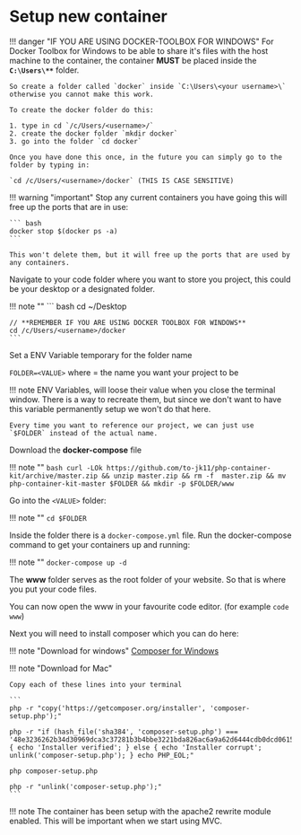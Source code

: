 # Setup new container

!!! danger "IF YOU ARE USING DOCKER-TOOLBOX FOR WINDOWS"
    For Docker Toolbox for Windows to be able to share it's files with the host machine to the container, the container **MUST** be placed inside the **`C:\Users\**`** folder.

    So create a folder called `docker` inside `C:\Users\<your username>\` otherwise you cannot make this work.

    To create the docker folder do this:

    1. type in cd `/c/Users/<username>/`
    2. create the docker folder `mkdir docker`
    3. go into the folder `cd docker`

    Once you have done this once, in the future you can simply go to the folder by typing in:

    `cd /c/Users/<username>/docker` (THIS IS CASE SENSITIVE)

!!! warning "important"
    Stop any current containers you have going this will free up the ports that are in use:

    ``` bash
    docker stop $(docker ps -a)
    ```

    This won't delete them, but it will free up the ports that are used by any containers.

Navigate to your code folder where you want to store you project, this could be your desktop or a designated folder.

!!! note ""
    ``` bash
    cd ~/Desktop

    // **REMEMBER IF YOU ARE USING DOCKER TOOLBOX FOR WINDOWS**
    cd /c/Users/<username>/docker
    ```

Set a ENV Variable temporary for the folder name

`FOLDER=<VALUE>` where <VALUE> = the name you want your project to be

!!! note
    ENV Variables, will loose their value when you close the terminal window. There is a way to recreate them, but since we don't want to have this variable permanently setup we won't do that here.

    Every time you want to reference our project, we can just use `$FOLDER` instead of the actual name.

Download the **docker-compose** file

!!! note ""
    ``` bash
    curl -LOk https://github.com/to-jk11/php-container-kit/archive/master.zip && unzip master.zip && rm -f  master.zip && mv php-container-kit-master $FOLDER && mkdir -p $FOLDER/www
    ```

Go into the `<VALUE>` folder:

!!! note ""
    ```
    cd $FOLDER
    ```

Inside the folder there is a `docker-compose.yml` file.
Run the docker-compose command to get your containers up and running:

!!! note ""
    ```
    docker-compose up -d
    ```

The **www** folder serves as the root folder of your website. So that is where you put your code files.

You can now open the www in your favourite code editor. (for example `code www`)

Next you will need to install composer which you can do here:

!!! note "Download for windows"
    [Composer for Windows](https://getcomposer.org/Composer-Setup.exe)

!!! note "Download for Mac"

    Copy each of these lines into your terminal
   
    ```
    php -r "copy('https://getcomposer.org/installer', 'composer-setup.php');"
    
    php -r "if (hash_file('sha384', 'composer-setup.php') === '48e3236262b34d30969dca3c37281b3b4bbe3221bda826ac6a9a62d6444cdb0dcd0615698a5cbe587c3f0fe57a54d8f5') { echo 'Installer verified'; } else { echo 'Installer corrupt'; unlink('composer-setup.php'); } echo PHP_EOL;"
    
    php composer-setup.php
    
    php -r "unlink('composer-setup.php');"
    ```


!!! note
    The container has been setup with the apache2 rewrite module enabled. This will be important when we start using MVC.